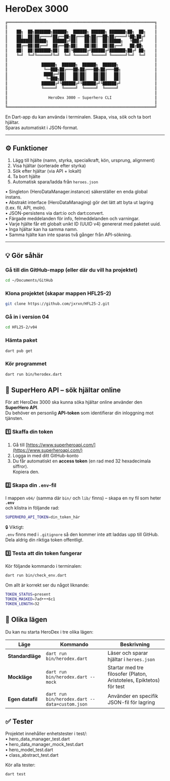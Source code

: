 # HeroDex 3000


```bash
╔═════════════════════════════════════════════════════════════════╗
║                                                                 ║
║    ██╗  ██╗███████╗██████╗  ██████╗ ██████╗ ███████╗██╗  ██╗    ║
║    ██║  ██║██╔════╝██╔══██╗██╔═══██╗██╔══██╗██╔════╝╚██╗██╔╝    ║
║    ███████║█████╗  ██████╔╝██║   ██║██║  ██║█████╗   ╚███╔╝     ║
║    ██╔══██║██╔══╝  ██╔══██╗██║   ██║██║  ██║██╔══╝   ██╔██╗     ║
║    ██║  ██║███████╗██║  ██║╚██████╔╝██████╔╝███████╗██╔╝ ██╗    ║
║    ╚═╝  ╚═╝╚══════╝╚═╝  ╚═╝ ╚═════╝ ╚═════╝ ╚══════╝╚═╝  ╚═╝    ║
║                                                                 ║
║               ██████╗  ██████╗  ██████╗  ██████╗                ║
║                ╚══███╗██╔═══██╗██╔═══██╗██╔═══██╗               ║
║                ████╔═╝██║   ██║██║   ██║██║   ██║               ║
║                 ╚═███╗██║   ██║██║   ██║██║   ██║               ║
║               ██████╔╝╚██████╔╝╚██████╔╝╚██████╔╝               ║
║               ╚═════╝  ╚═════╝  ╚═════╝  ╚═════╝                ║
║                                                                 ║
║                  HeroDex 3000 — Superhero CLI                   ║
║                                                                 ║
╚═════════════════════════════════════════════════════════════════╝
```



En Dart-app du kan använda i terminalen. Skapa, visa, sök och ta bort hjältar.  
Sparas automatiskt i JSON-format.

---

## ⚙️ Funktioner
1. Lägg till hjälte (namn, styrka, specialkraft, kön, ursprung, alignment)
2. Visa hjältar (sorterade efter styrka)
3. Sök efter hjältar (via API + lokalt)
4. Ta bort hjälte
5. Automatisk spara/ladda från `heroes.json`

  •	 Singleton (HeroDataManager.instance) säkerställer en enda global instans.  
  •	 Abstrakt interface (HeroDataManaging) gör det lätt att byta ut lagring (t.ex. fil, API, moln).  
  •  JSON-persistens via dart:io och dart:convert.  
  •	 Färgade meddelanden för info, felmeddelanden och varningar.  
  •	 Varje hjälte får ett globalt unikt ID (UUID v4) genererat med paketet uuid.  
  •	 Inga hjältar kan ha samma namn.  
  •	 Samma hjälte kan inte sparas två gånger från API-sökning.

---

## 💡 Gör såhär

### Gå till din GitHub-mapp (eller där du vill ha projektet)
```bash
cd ~/Documents/GitHub
```

### Klona projektet (skapar mappen HFL25-2)
```bash
git clone https://github.com/jxrxn/HFL25-2.git
```

### Gå in i version 04
```bash
cd HFL25-2/v04
```

### Hämta paket
```bash
dart pub get
```

### Kör programmet
```bash
dart run bin/herodex.dart
```


## 🔑 SuperHero API – sök hjältar online

För att HeroDex 3000 ska kunna söka hjältar online använder den **SuperHero API**.  
Du behöver en personlig **API-token** som identifierar din inloggning mot tjänsten.

### 1️⃣ Skaffa din token
1. Gå till [https://www.superheroapi.com/](https://www.superheroapi.com/)
2. Logga in med ditt GitHub-konto
3. Du får automatiskt en **access token** (en rad med 32 hexadecimala siffror).  
   Kopiera den.

### 2️⃣ Skapa din `.env`-fil
I mappen `v04/` (samma där `bin/` och `lib/` finns) – skapa en ny fil som heter **`.env`**  
och klistra in följande rad:

```bash
SUPERHERO_API_TOKEN=din_token_här
```
🔒 Viktigt:  
`.env` finns med i `.gitignore` så den kommer inte att laddas upp till GitHub.  
Dela aldrig din riktiga token offentligt.

### 3️⃣ Testa att din token fungerar
Kör följande kommando i terminalen:
```bash
dart run bin/check_env.dart
```
Om allt är korrekt ser du något liknande:
```bash
TOKEN_STATUS=present
TOKEN_MASKED=7ad•••6c1
TOKEN_LENGTH=32
```

## 🧪 Olika lägen

Du kan nu starta HeroDex i tre olika lägen:

| Läge | Kommando | Beskrivning |
|------|-----------|-------------|
| **Standardläge** | `dart run bin/herodex.dart` | Läser och sparar hjältar i `heroes.json` |
| **Mockläge** | `dart run bin/herodex.dart --mock` | Startar med tre filosofer (Platon, Aristoteles, Epiktetos) för test |
| **Egen datafil** | `dart run bin/herodex.dart --data=custom.json` | Använder en specifik JSON-fil för lagring |


##  ✅ Tester

Projektet innehåller enhetstester i test/:  
	•	hero_data_manager_test.dart  
	•	hero_data_manager_mock_test.dart  
	•	hero_model_test.dart  
	•	class_abstract_test.dart  

Kör alla tester:
```bash
dart test
```
